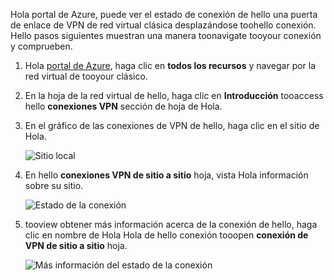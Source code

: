 Hola portal de Azure, puede ver el estado de conexión de hello una puerta de enlace de VPN de red virtual clásica desplazándose toohello conexión. Hello pasos siguientes muestran una manera toonavigate tooyour conexión y comprueben.

1. Hola [portal de Azure](http://portal.azure.com), haga clic en **todos los recursos** y navegar por la red virtual de tooyour clásico.
2. En la hoja de la red virtual de hello, haga clic en **Introducción** tooaccess hello **conexiones VPN** sección de hoja de Hola.
3. En el gráfico de las conexiones de VPN de hello, haga clic en el sitio de Hola.

    ![Sitio local](./media/vpn-gateway-verify-connection-azureportal-classic/localsitename.png "sitio local")
4. En hello **conexiones VPN de sitio a sitio** hoja, vista Hola información sobre su sitio.

    ![Estado de la conexión](./media/vpn-gateway-verify-connection-azureportal-classic/siteconnectstatus.png "Estado de la conexión")
5. tooview obtener más información acerca de la conexión de hello, haga clic en nombre de Hola Hola de hello conexión tooopen **conexión de VPN de sitio a sitio** hoja.

    ![Más información del estado de la conexión](./media/vpn-gateway-verify-connection-azureportal-classic/connections4.png "Más información del estado de la conexión")